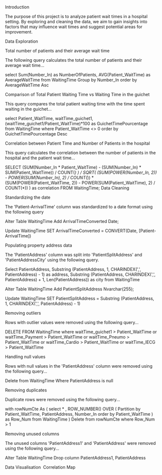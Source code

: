 Introduction

The purpose of this project is to analyze patient wait times in a hospital setting. By exploring and cleaning the data, we aim to gain insights into factors that may influence wait times and suggest potential areas for improvement.

Data Exploration

Total number of patients and their average wait time

The following query calculates the total number of patients and their average wait time...

select Sum(Number_In) as NumberOfPatients, AVG(Patient_WaitTime) as AverageWaitTime
from WaitingTime
Group by Number_In
order by AverageWaitTime Asc

Comparison of Total Patient Waiting Time vs Waiting Time in the guichet

This query compares the total patient waiting time with the time spent waiting in the guichet...

select Patient_WaitTime, waitTime_guichet1, (waitTime_guichet1/Patient_WaitTime)*100 as GuichetTimePourcentage
from WaitingTime 
where Patient_WaitTime <> 0
order by GuichetTimePourcentage Desc

Correlation between Patient Time and Number of Patients in the hospital

This query calculates the correlation between the number of patients in the hospital and the patient wait time...

SELECT
  (SUM(Number_In * Patient_WaitTime) - (SUM(Number_In) * SUM(Patient_WaitTime)) / COUNT(*) )
  / SQRT(
    (SUM(POWER(Number_In, 2)) - POWER(SUM(Number_In), 2) / COUNT(*))
    * (SUM(POWER(Patient_WaitTime, 2)) - POWER(SUM(Patient_WaitTime), 2) / COUNT(*))
  ) as correlation
FROM WaitingTime;
Data Cleaning

Standardizing the date

The 'Patient-ArrivalTime' column was standardized to a date format using the following query

Alter Table WaitingTime
Add ArrivalTimeConverted Date;

Update WaitingTime
SET  ArrivalTimeConverted =  CONVERT(Date, [Patient-ArrivalTime]) 

Populating property address data

The 'PatientAddress' column was split into 'PatientSplitAddress' and 'PatientAddressCity' using the following query.

Select PatientAddress,
Substring (PatientAddress, 1, CHARINDEX(',', PatientAddress) - 1) as address,
Substring (PatientAddress, CHARINDEX(',', PatientAddress) + 1, Len(PatientAddress)) as city
from WaitingTime

Alter Table WaitingTime
Add PatientSplitAddress Nvarchar(255);

Update WaitingTime
SET  PatientSplitAddress =  Substring (PatientAddress, 1, CHARINDEX(',', PatientAddress) - 1)

Removing outliers

Rows with outlier values were removed using the following query...

DELETE FROM WaitingTime
where waitTime_guichet1 > Patient_WaitTime 
or waitTime_Payment > Patient_WaitTime 
or waitTime_Pneumo > Patient_WaitTime 
or  waitTime_Cardio > Patient_WaitTime 
or  waitTime_IECG > Patient_WaitTime 


Handling null values

Rows with null values in the 'PatientAddress' column were removed using the following query...

Delete from WaitingTime 
Where PatientAddress is null 

Removing duplicates

Duplicate rows were removed using the following query...

with rowNumCte As (
select * ,
ROW_NUMBER() OVER (
 Partition by  Patient_WaitTime, PatientAddress, Number_In
 order by Patient_WaitTime
) as Row_Num
from WaitingTime
)
Delete
from rowNumCte
where Row_Num > 1

Removing unused columns

The unused columns 'PatientAddress1' and 'PatientAddress' were removed using the following query...

Alter Table WaitingTime 
Drop column PatientAddress1, PatientAddress




Data Visualisation 
Correlation Map
